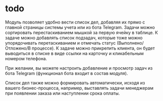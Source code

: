 # todo
Модуль позволяет удобно вести список дел, добавляя их прямо с главной страницы системы учета или из бота Telegram. Задачи можно сортировать перестаскиванием мышкой за первую ячейку в таблице. К задаче можно добавлять список подзадач, которые тоже можно упорядочивать перетаскиванием и отмечать статус (Выполнено/Отложено/В процессе). К задаче можно прикрепить клиента, он будет выводиться в списке в виде ссылки на карточку и кликабельным номером телефона.

При желании, вы можете настроить добавление и просмотр задач из бота Telegram (функционал бота входит в состав модуля).

Список дел также можно формировать автоматически, исходя из вашего бизнес-процесса, например, выставлять задачи менеджерам при появлении заказа или наступлении срока оплаты.